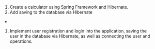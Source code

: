 
1. Create a calculator using Spring Framework and Hibernate.
2. Add saving to the database via Hibernate

*
1. Implement user registration and login into the application, saving the user in the database via Hibernate, as well as connecting the user and operations.
